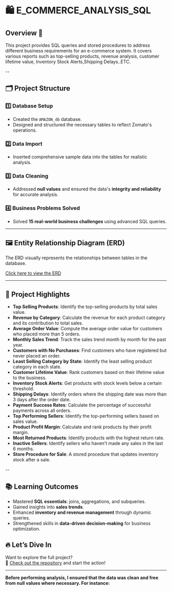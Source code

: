 # 🛍️ E_COMMERCE_ANALYSIS_SQL
## Overview 📑

This project provides SQL queries and stored procedures to address different business requirements for an e-commerce system. 
It covers various reports such as top-selling products, revenue analysis, customer lifetime value, Inventory Stock Alerts,Shipping Delays..ETC.

--

## 🗂️ **Project Structure**  

### 1️⃣ **Database Setup**  
-  Created the `AMAZON_db` database.  
-  Designed and structured the necessary tables to reflect Zomato's operations.  

### 2️⃣ **Data Import**  
-  Inserted comprehensive sample data into the tables for realistic analysis.  

### 3️⃣ **Data Cleaning**  
-  Addressed **null values** and ensured the data's **integrity and reliability** for accurate analysis.  

### 4️⃣ **Business Problems Solved**  
-  Solved **15 real-world business challenges** using advanced SQL queries.  

---

## 🖼️ **Entity Relationship Diagram (ERD)**  

The ERD visually represents the relationships between tables in the database.  

 [Click here to view the ERD](https://github.com/Ritam333/ZOMATO_DATA_ANALYSIS_SQL/blob/main/ERD.png)  

---

## 🚀 Project Highlights

- **Top Selling Products**: Identify the top-selling products by total sales value.
- **Revenue by Category**: Calculate the revenue for each product category and its contribution to total sales.
- **Average Order Value**: Compute the average order value for customers who placed more than 5 orders.
- **Monthly Sales Trend**: Track the sales trend month by month for the past year.
- **Customers with No Purchases**: Find customers who have registered but never placed an order.
- **Least Selling Category by State**: Identify the least selling product category in each state.
- **Customer Lifetime Value**: Rank customers based on their lifetime value to the business.
- **Inventory Stock Alerts**: Get products with stock levels below a certain threshold.
- **Shipping Delays**: Identify orders where the shipping date was more than 3 days after the order date.
- **Payment Success Rates**: Calculate the percentage of successful payments across all orders.
- **Top Performing Sellers**: Identify the top-performing sellers based on sales value.
- **Product Profit Margin**: Calculate and rank products by their profit margin.
- **Most Returned Products**: Identify products with the highest return rate.
- **Inactive Sellers**: Identify sellers who haven't made any sales in the last 6 months.
- **Store Procedure for Sale**: A stored procedure that updates inventory stock after a sale.




--

## 📚 Learning Outcomes  

- Mastered **SQL essentials**: joins, aggregations, and subqueries.  
- Gained insights into  **sales trends**.  
- Enhanced **inventory and revenue management** through dynamic queries.  
- Strengthened skills in **data-driven decision-making** for business optimization.  














## 🔥 **Let’s Dive In**  

Want to explore the full project?  
📂 [Check out the repository](https://github.com/Ritam333/ZOMATO_DATA_ANALYSIS_SQL) and start the action!  

---  

**Before performing analysis, I ensured that the data was clean and free from null values where necessary. For instance:**

